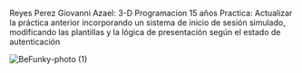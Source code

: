 Reyes Perez Giovanni Azael:
3-D
Programacion
15 años
Practica:
Actualizar la práctica anterior incorporando un sistema de inicio de sesión simulado, modificando las plantillas y la lógica de presentación según el estado de autenticación


![BeFunky-photo (1)](https://github.com/user-attachments/assets/aef29f44-f833-49d7-a1bf-1fad6896d9aa)
